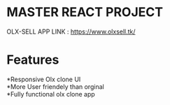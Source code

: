  # MASTER REACT PROJECT 

 OLX-SELL APP LINK : https://www.olxsell.tk/
 # Features <br>
  *Responsive Olx clone UI <br>
  *More User friendely than orginal <br>
  *Fully functional olx clone app <br>
 

